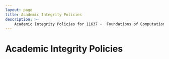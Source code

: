 ```yaml
---
layout: page
title: Academic Integrity Policies
description: >-
    Academic Integrity Policies for 11637 -  Foundations of Computational Data Science.
---
```


# Academic Integrity Policies